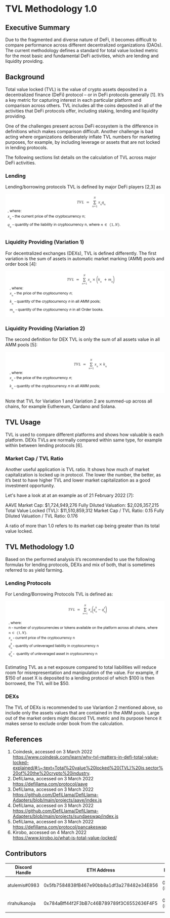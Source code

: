 # TVL Methodology 1.0

## Executive Summary

Due to the fragmented and diverse nature of DeFi, it becomes difficult to compare performance across different decentralized organizations (DAOs). The current methodology defines a standard for total value locked metric for the most basic and fundamental DeFi activities, which are lending and liquidity providing.

## Background

Total value locked (TVL) is the value of crypto assets deposited in a decentralized finance (DeFi) protocol – or in DeFi protocols generally \[1]. It’s a key metric for capturing interest in each particular platform and comparison across others. TVL includes all the coins deposited in all of the activities that DeFi protocols offer, including staking, lending and liquidity providing.

One of the challenges present across DeFi ecosystem is the difference in definitions which makes comparison difficult. Another challenge is bad acting where organizations deliberately inflate TVL numbers for marketing purposes, for example, by including leverage or assets that are not locked in lending protocols.

The following sections list details on the calculation of TVL across major DeFi activities.

### Lending

Lending/borrowing protocols TVL is defined by major DeFi players \[2,3] as

![](<../../../.gitbook/assets/image (13).png>)

### Liquidity Providing (Variation 1)

For decentralized exchanges (DEXs), TVL is defined differently. The first variation is the sum of assets in automatic market marking (AMM) pools and order book \[4]:

![](<../../../.gitbook/assets/image (11).png>)

### Liquidity Providing (Variation 2)

The second definition for DEX TVL is only the sum of all assets value in all AMM pools \[5]:

![](<../../../.gitbook/assets/image (10).png>)

Note that TVL for Variation 1 and Variation 2 are summed-up across all chains, for example Euthereum, Cardano and Solana.

## TVL Usage

TVL is used to compare different platforms and shows how valuable is each platform. DEXs TVLs are normally compared within same type, for example within between lending protocols \[6].

### Market Cap / TVL Ratio

Another useful application is TVL ratio. It shows how much of market capitalization is locked up in protocol. The lower the number, the better, as it’s best to have higher TVL and lower market capitalization as a good investment opportunity.

Let's have a look at at an example as of 21 February 2022 \[7]:

AAVE Market Cap: $1,724,949,276 Fully Diluted Valuation: $2,026,357,215 Total Value Locked (TVL): $11,510,859,312 Market Cap / TVL Ratio: 0.15 Fully Diluted Valuation / TVL Ratio: 0.176

A ratio of more than 1.0 refers to its market cap being greater than its total value locked.

## TVL Methodology 1.0&#x20;

Based on the performed analysis it’s recommended to use the following formulas for lending protocols, DEXs and mix of both, that is sometimes referred to as yield farming.&#x20;

### Lending Protocols&#x20;

For Lending/Borrowing Protocols TVL is defined as:

![](<../../../.gitbook/assets/image (8).png>)

Estimating TVL as a net exposure compared to total liabilities will reduce room for misrepresentation and manipulation of the value. For example, if $150 of asset X is deposited to a lending protocol of which $100 is then borrowed, the TVL will be $50.

### DEXs

The TVL of DEXs is recommended to use Variantion 2 mentioned above, so include only the assets values that are contained in the AMM pools. Large out of the market orders might discord TVL metric and its purpose hence it makes sense to exclude order book from the calculation.

## References

1. Coindesk, accessed on 3 March 2022\
   https://www.coindesk.com/learn/why-tvl-matters-in-defi-total-value-locked-explained/#:\~:text=Total%20value%20locked%20(TVL)%20is,sector%20of%20the%20crypto%20industry.
2. DefiLlama, accessed on 3 March 2022\
   https://defillama.com/protocol/aave
3. DefiLlama, accessed on 3 March 2022 \
   https://github.com/DefiLlama/DefiLlama-Adapters/blob/main/projects/aave/index.js
4. DefiLlama, accessed on 3 March 2022\
   https://github.com/DefiLlama/DefiLlama-Adapters/blob/main/projects/sundaeswap/index.js
5. DefiLlama, accessed on 3 March 2022\
   https://defillama.com/protocol/pancakeswap
6. Kirobo, accessed on 4 March 2022\
   https://www.kirobo.io/what-is-total-value-locked/

## Contributors&#x20;

| Discord Handle | ETH Address                                | Reward           | Contribution     | Date         |
| -------------- | ------------------------------------------ | ---------------- | ---------------- | ------------ |
| atulemis#0983  | 0x5fb7584838fB467e90bb8a1df3a278482e34E856 | 0 CMK (internal) | Original version | 7 March 2022 |
| rlrahulkanojia | 0x784aBff44f2F3bB7c46B789789f3C6552636F4F5 | 0 CMK (internal) | Original version | 7 March 2022 |

